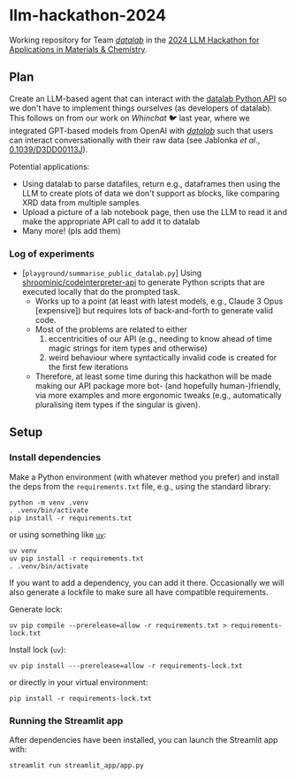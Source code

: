 # llm-hackathon-2024

Working repository for Team [*datalab*](https://github.com/the-grey-group/datalab) in the [2024 LLM Hackathon for Applications in Materials & Chemistry](https://www.eventbrite.com/e/llm-hackathon-for-applications-in-materials-and-chemistry-tickets-868303598437).

## Plan

Create an LLM-based agent that can interact with the [datalab Python API](https://github.com/datalab-org/datalab-api) so we don't have to implement things ourselves (as developers of datalab).
This follows on from our work on *Whinchat* 🐦 last year, where we integrated GPT-based models from OpenAI with [*datalab*](https://github.com/the-grey-group/datalab) such that users can interact conversationally with their raw data (see Jablonka *et al*., [0.1039/D3DD00113J](https://doi.org/10.1039/D3DD00113J)).

Potential applications:

- Using datalab to parse datafiles, return e.g., dataframes then using the LLM to create plots of data we don't support as blocks, like comparing XRD data from multiple samples
- Upload a picture of a lab notebook page, then use the LLM to read it and make the appropriate API call to add it to datalab
- Many more! (pls add them)

### Log of experiments

- [`playground/summarise_public_datalab.py`] Using [shroominic/codeinterpreter-api](https://github.com/shroominic/codeinterpreter-api/blob/main/pyproject.toml) to generate Python scripts that are executed locally that do the prompted task.
   - Works up to a point (at least with latest models, e.g., Claude 3 Opus [expensive]) but requires lots of back-and-forth to generate valid code.
   - Most of the problems are related to either
      1. eccentricities of our API (e.g., needing to know ahead of time magic strings for item types and otherwise)
      2. weird behaviour where syntactically invalid code is created for the first few iterations
    - Therefore, at least some time during this hackathon will be made making
      our API package more bot- (and hopefully human-)friendly, via more examples and more ergonomic tweaks (e.g., automatically pluralising item types if the singular is given).


## Setup

### Install dependencies

Make a Python environment (with whatever method you prefer) and install the
deps from the `requirements.txt` file, e.g., using the standard library:

```shell
python -m venv .venv
. .venv/bin/activate
pip install -r requirements.txt
```

or using something like [`uv`](https://github.com/astral-sh/uv):

```shell
uv venv
uv pip install -r requirements.txt
. .venv/bin/activate
```

If you want to add a dependency, you can add it there.
Occasionally we will also generate a lockfile to make sure all have compatible
requirements.

Generate lock:

```shell
uv pip compile --prerelease=allow -r requirements.txt > requirements-lock.txt
```

Install lock (`uv`):

```shell
uv pip install ---prerelease=allow -r requirements-lock.txt
````

or directly in your virtual environment:

```shell
pip install -r requirements-lock.txt
```

### Running the Streamlit app

After dependencies have been installed, you can launch the Streamlit app with:

```shell
streamlit run streamlit_app/app.py
```

